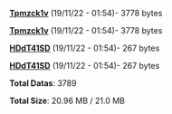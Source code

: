 [**Tpmzck1v**](/data/Tpmzck1v.txt) (19/11/22 - 01:54)- 3778 bytes

[**Tpmzck1v**](/data/Tpmzck1v.txt) (19/11/22 - 01:54)- 3778 bytes

[**HDdT41SD**](/data/HDdT41SD.txt) (19/11/22 - 01:54)- 267 bytes

[**HDdT41SD**](/data/HDdT41SD.txt) (19/11/22 - 01:54)- 267 bytes

**Total Datas**: 3789

**Total Size**: 20.96 MB / 21.0 MB